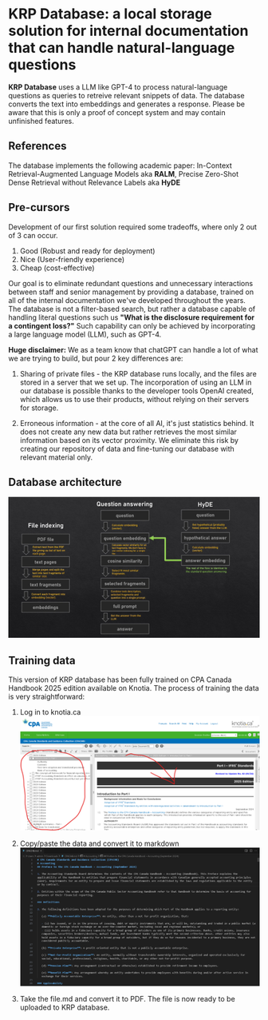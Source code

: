 # KRP Database: a local storage solution for internal documentation that can handle natural-language questions

**KRP Database** uses a LLM like GPT-4 to process natural-language questions as queries to retreive relevant snippets of data. The database converts the text into embeddings and generates a response. Please be aware that this is only a proof of concept system and may contain unfinished features.

## References

The database implements the following academic paper: In-Context Retrieval-Augmented Language Models aka **RALM**, Precise Zero-Shot Dense Retrieval without Relevance Labels aka **HyDE** 

## Pre-cursors

Development of our first solution required some tradeoffs, where only 2 out of 3 can occur.

1. Good (Robust and ready for deployment)
2. Nice (User-friendly experience)
3. Cheap (cost-effective)

Our goal is to eliminate redundant questions and unnecessary interactions between staff and senior management by providing a database, trained on all of the internal documentation we've developed throughout the years. The database is not a filter-based search, but rather a database capable of handling literal questions such us **"What is the disclosure requirement for a contingent loss?"** Such capability can only be achieved by incorporating a large language model (LLM), such as GPT-4.

**Huge disclaimer:** We as a team know that chatGPT can handle a lot of what we are trying to build, but pour 2 key differences are:

1. Sharing of private files - the KRP database runs locally, and the files are stored in a server that we set up. The incorporation of using an LLM in our database is possible thanks to the developer tools OpenAI created, which allows us to use their products, without relying on their servers for storage.

2. Erroneous information - at the core of all AI, it's just statistics behind. It does not create any new data but rather retrieves the most similar information based on its vector proximity. We eliminate this risk by creating our repository of data and fine-tuning our database with relevant material only.

## Database architecture

![Diagram](assets/ralm_hyde.jpg)

## Training data

This version of KRP database has been fully trained on CPA Canada Handbook 2025 edition available on Knotia. The process of training the data is very straightforward:

1. Log in to knotia.ca
![Knotia](assets/knotia.png)

2. Copy/paste the data and convert it to markdown
![Markdown](assets/markdown.png)

3. Take the file.md and convert it to PDF. The file is now ready to be uploaded to KRP database.


